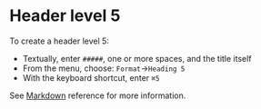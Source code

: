# Header level 5

To create a header level 5:

- Textually, enter `#####`, one or more spaces, and the title itself
- From the menu, choose: `Format`→`Heading 5`
- With the keyboard shortcut, enter `⌘5`

See  [Markdown](/stylo/documentation/markdown#md-headers) reference for more information. 
